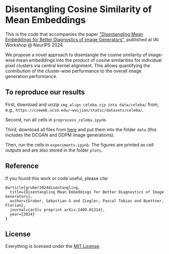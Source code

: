# Disentangling Cosine Similarity of Mean Embeddings

This is the code that accompanies the paper ["Disentangling Mean Embeddings for Better Diagnostics of Image Generators"](https://arxiv.org/abs/2409.01314), published at IAI Workshop @ NeurIPS 2024.

We propose a novel approach to disentangle the cosine similarity of image-wise mean embeddings into the product of cosine similarities for individual pixel clusters via central kernel alignment.
This allows quantifying the contribution of the cluster-wise performance to the overall image generation performance.


## To reproduce our results

First, download and unzip `img_align_celeba.zip into data/celeba/` from, e.g., `https://cseweb.ucsd.edu/~weijian/static/datasets/celeba/`.

Second, run all cells in `preprocess_celeba.ipynb`.

Third, download all files from [here](https://drive.google.com/drive/folders/1yfvlpIHp9JVHVNM8m6qwi0NmrwJPGzZq?usp=drive_link) and put them into the folder `data` (this includes the DCGAN and DDPM image generations).

Then, run the cells in `experiments.ipynb`.
The figures are printed as cell outputs and are also stored in the folder `plots`.

## Reference
If you found this work or code useful, please cite:

```
@article{gruber2024disentangling,
  title={Disentangling Mean Embeddings for Better Diagnostics of Image Generators},
  author={Gruber, Sebastian G and Ziegler, Pascal Tobias and Buettner, Florian},
  journal={arXiv preprint arXiv:2409.01314},
  year={2024}
}
```

## License

Everything is licensed under the [MIT License](https://opensource.org/licenses/MIT).
